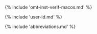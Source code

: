 <!-- section: installation and customization -->
{% include 'omt-inst-verif-macos.md' %}

{% include 'user-id.md' %}
<!-- @todo: update screenshot to include name after VER -->
<!-- only needed for verifiers -->


{% include 'abbreviations.md' %}
